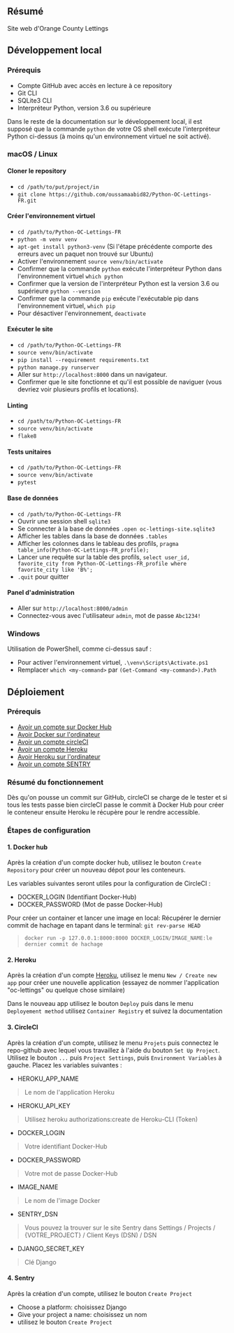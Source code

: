 ## Résumé

Site web d'Orange County Lettings

## Développement local

### Prérequis

- Compte GitHub avec accès en lecture à ce repository
- Git CLI
- SQLite3 CLI
- Interpréteur Python, version 3.6 ou supérieure

Dans le reste de la documentation sur le développement local, il est supposé que la commande `python` de votre OS shell exécute l'interpréteur Python ci-dessus (à moins qu'un environnement virtuel ne soit activé).

### macOS / Linux

#### Cloner le repository

- `cd /path/to/put/project/in`
- `git clone https://github.com/oussamaabid82/Python-OC-Lettings-FR.git`

#### Créer l'environnement virtuel

- `cd /path/to/Python-OC-Lettings-FR`
- `python -m venv venv`
- `apt-get install python3-venv` (Si l'étape précédente comporte des erreurs avec un paquet non trouvé sur Ubuntu)
- Activer l'environnement `source venv/bin/activate`
- Confirmer que la commande `python` exécute l'interpréteur Python dans l'environnement virtuel
`which python`
- Confirmer que la version de l'interpréteur Python est la version 3.6 ou supérieure `python --version`
- Confirmer que la commande `pip` exécute l'exécutable pip dans l'environnement virtuel, `which pip`
- Pour désactiver l'environnement, `deactivate`

#### Exécuter le site

- `cd /path/to/Python-OC-Lettings-FR`
- `source venv/bin/activate`
- `pip install --requirement requirements.txt`
- `python manage.py runserver`
- Aller sur `http://localhost:8000` dans un navigateur.
- Confirmer que le site fonctionne et qu'il est possible de naviguer (vous devriez voir plusieurs profils et locations).

#### Linting

- `cd /path/to/Python-OC-Lettings-FR`
- `source venv/bin/activate`
- `flake8`

#### Tests unitaires

- `cd /path/to/Python-OC-Lettings-FR`
- `source venv/bin/activate`
- `pytest`

#### Base de données

- `cd /path/to/Python-OC-Lettings-FR`
- Ouvrir une session shell `sqlite3`
- Se connecter à la base de données `.open oc-lettings-site.sqlite3`
- Afficher les tables dans la base de données `.tables`
- Afficher les colonnes dans le tableau des profils, `pragma table_info(Python-OC-Lettings-FR_profile);`
- Lancer une requête sur la table des profils, `select user_id, favorite_city from
  Python-OC-Lettings-FR_profile where favorite_city like 'B%';`
- `.quit` pour quitter

#### Panel d'administration

- Aller sur `http://localhost:8000/admin`
- Connectez-vous avec l'utilisateur `admin`, mot de passe `Abc1234!`

### Windows

Utilisation de PowerShell, comme ci-dessus sauf :

- Pour activer l'environnement virtuel, `.\venv\Scripts\Activate.ps1` 
- Remplacer `which <my-command>` par `(Get-Command <my-command>).Path`

## Déploiement

### Prérequis

- [Avoir un compte sur Docker Hub](https://hub.docker.com/)
- [Avoir Docker sur l'ordinateur](https://www.docker.com/get-started/)
- [Avoir un compte circleCI](https://circleci.com/)
- [Avoir un compte Heroku](https://signup.heroku.com/)
- [Avoir Heroku sur l'ordinateur](https://devcenter.heroku.com/articles/heroku-cli)
- [Avoir un compte SENTRY](https://sentry.io/auth/login/)


### Résumé du fonctionnement
Dès qu'on pousse un commit sur GitHub, circleCI se charge de le tester et si tous les tests passe bien circleCI passe le commit à Docker Hub pour créer le conteneur ensuite Heroku le récupère pour le rendre accessible.

### Étapes de configuration

#### 1. Docker hub

Après la création d'un compte docker hub, utilisez le bouton ```Create Repository``` pour créer un nouveau dépot pour les conteneurs.

Les variables suivantes seront utiles pour la configuration de CircleCI :

- DOCKER_LOGIN (Identifiant Docker-Hub)
- DOCKER_PASSWORD (Mot de passe Docker-Hub)

Pour créer un container et lancer une image en local:
Récupérer le dernier commit de hachage en tapant dans le terminal:
```git rev-parse HEAD```
> ```docker run -p 127.0.0.1:8000:8000 DOCKER_LOGIN/IMAGE_NAME:le dernier commit de hachage```

#### 2. Heroku

Après la création d'un compte [Heroku](https://signup.heroku.com/), utilisez le menu ```New / Create new app``` pour créer une nouvelle application (essayez de nommer l'application "oc-lettings" ou quelque chose similaire)

Dans le nouveau app utilisez le bouton ```Deploy``` puis dans le menu ```Deployement method``` utilisez ```Container Registry``` et suivez la documentation

#### 3. CircleCI

Après la création d'un compte, utilisez le menu ``Projets`` puis connectez le repo-github avec lequel vous travaillez à l'aide du bouton ``Set Up Project``.
Utilisez le bouton ```...``` puis ``Project Settings``, puis ``Environment Variables`` à gauche.
Placez les variables suivantes :

- HEROKU_APP_NAME
> Le nom de l'application Heroku

- HEROKU_API_KEY
> Utilisez heroku authorizations:create de Heroku-CLI (Token)

- DOCKER_LOGIN
> Votre identifiant Docker-Hub

- DOCKER_PASSWORD
> Votre mot de passe Docker-Hub

- IMAGE_NAME
> Le nom de l'image Docker

- SENTRY_DSN
> Vous pouvez la trouver sur le site Sentry dans Settings / Projects / {VOTRE_PROJECT} / Client Keys (DSN) / DSN

- DJANGO_SECRET_KEY
> Clé Django

#### 4. Sentry

Après la création d'un compte, utilisez le bouton ``Create Project``
- Choose a platform: choisissez Django
- Give your project a name: choisissez un nom
- utilisez le bouton ```Create Project``` 
